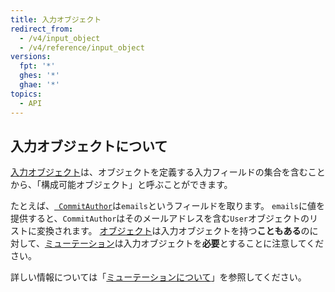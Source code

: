 ```yaml
---
title: 入力オブジェクト
redirect_from:
  - /v4/input_object
  - /v4/reference/input_object
versions:
  fpt: '*'
  ghes: '*'
  ghae: '*'
topics:
  - API
---
```


## 入力オブジェクトについて

[入力オブジェクト](https://graphql.github.io/graphql-spec/June2018/#sec-Input-Objects)は、オブジェクトを定義する入力フィールドの集合を含むことから、「構成可能オブジェクト」と呼ぶことができます。

たとえば、[` CommitAuthor`](/graphql/reference/input-objects#commitauthor)は`emails`というフィールドを取ります。 `emails`に値を提供すると、`CommitAuthor`はそのメールアドレスを含む`User`オブジェクトのリストに変換されます。 [オブジェクト](/graphql/reference/objects)は入力オブジェクトを持つ**こともある**のに対して、[ミューテーション](/graphql/reference/mutations)は入力オブジェクトを**必要**とすることに注意してください。

詳しい情報については「[ミューテーションについて](/graphql/guides/forming-calls-with-graphql#about-mutations)」を参照してください。

<!-- this page is pre-rendered by scripts because it's too big to load dynamically -->
<!-- see lib/graphql/static/prerendered-input-objects.json -->
